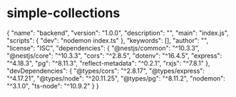 # simple-collections
{
  "name": "backend",
  "version": "1.0.0",
  "description": "",
  "main": "index.js",
  "scripts": {
    "dev": "nodemon index.ts"
  },
  "keywords": [],
  "author": "",
  "license": "ISC",
  "dependencies": {
    "@nestjs/common": "^10.3.3",
    "@nestjs/core": "^10.3.3",
    "cors": "^2.8.5",
    "dotenv": "^16.4.5",
    "express": "^4.18.3",
    "pg": "^8.11.3",
    "reflect-metadata": "^0.2.1",
    "rxjs": "^7.8.1"
  },
  "devDependencies": {
    "@types/cors": "^2.8.17",
    "@types/express": "^4.17.21",
    "@types/node": "^20.11.25",
    "@types/pg": "^8.11.2",
    "nodemon": "^3.1.0",
    "ts-node": "^10.9.2"
  }
}
